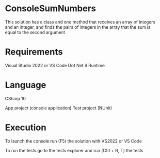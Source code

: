 # ConsoleSumNumbers

This solution has a class and one method that receives an array of integers and an integer, and finds the pairs of integers in the array that the sum is equal to the second argument

# Requirements

Visual Studio 2022 or VS Code
Dot Net 6 Runtime

# Language

CSharp 10

App project (console application)
Test project (NUnit)

# Execution

To launch the console run (F5) the solution with VS2022 or VS Code

To run the tests go to the tests explorer and run (Ctrl + R, T) the tests
